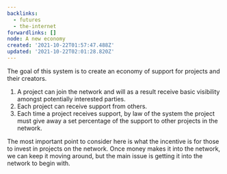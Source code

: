 ```yaml
---
backlinks:
  - futures
  - the-internet
forwardlinks: []
node: A new economy
created: '2021-10-22T01:57:47.488Z'
updated: '2021-10-22T02:01:28.820Z'
---
```

The goal of this system is to create an economy of support for projects and their creators. 

1. A project can join the network and will as a result receive basic visibility amongst potentially interested parties. 
2. Each project can receive support from others.
3. Each time a project receives support, by law of the system the project must give away a set percentage of the support to other projects in the network. 

The most important point to consider here is what the incentive is for those to invest in projects on the network. Once money makes it into the network, we can keep it moving around, but the main issue is getting it into the network to begin with. 

